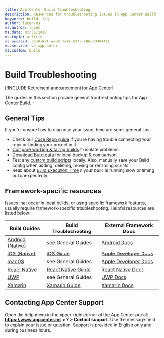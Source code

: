 ```yaml
---
title: App Center Build Troubleshooting 
description: Resources for troubleshooting issues in App Center Build
keywords: build, faq
author: lucen-ms
ms.author: lucen
ms.date: 07/31/2020
ms.topic: article
ms.assetid: a2a9a5ef-eed5-4a38-b34c-596c7d404401
ms.service: vs-appcenter
ms.custom: build
---
```


# Build Troubleshooting

[!INCLUDE [Retirement announcement for App Center](../../includes/retirement.md)]

The guides in this section provide general troubleshooting tips for App Center Build.

## General Tips
If you're unsure how to diagnose your issue, here are some general tips:
- Check our [Code Repo guide](~/build/troubleshooting/code-repos.md) if you're having trouble connecting your repo or finding your project in it. 
- [Compare working & failing builds](~/build/troubleshooting/build-failed.md) to isolate problems.
- [Download Build data](~/build/troubleshooting/backup-data.md) for local backup & comparison.
- Test any [custom build scripts](~/build/custom/scripts/index.md) locally. Also, manually save your Build config when adding, deleting, moving or renaming scripts. 
- Read about [Build Execution Time](~/build/troubleshooting/build-times.md) if your build is running slow or timing out unexpectedly. 

## Framework-specific resources
Issues that occur in local builds, or using specific framework features, usually require framework-specific troubleshooting. Helpful resources are listed below:

| Build Guides | Build Troubleshooting | External Framework Docs |
| ------------ | ---------------------- | ----------------------- |
| [Android (Native)](~/build/android/index.md) | see General Guides | [Android Docs](https://developer.android.com/docs) |
| [iOS (Native)](~/build/ios/index.md) | [iOS Guide](~/build/troubleshooting/ios.md) | [Apple Developer Docs](https://developer.apple.com/documentation/) |
| [macOS](~/build/macos/index.md) | see General Guides | [Apple Developer Docs](https://developer.apple.com/documentation/) |
| [React Native](~/build/react-native/index.md) | [React Native Guide](~/build/troubleshooting/react-native.md) | [React Native Docs](https://reactnative.dev/docs/getting-started) |
| [UWP](~/build/uwp/index.md) | see General Guides | [UWP Docs](/windows/uwp/) |
| [Xamarin](~/build/xamarin/index.md) | [Xamarin Guide](~/build/troubleshooting/xamarin.md) | [Xamarin Docs](/xamarin/) |

## Contacting App Center Support
Open the help menu in the upper-right corner of the App Center portal: **https://www.appcenter.ms > ? > Contact support**. Use the message field to explain your issue or question. Support is provided in English only and during business hours.